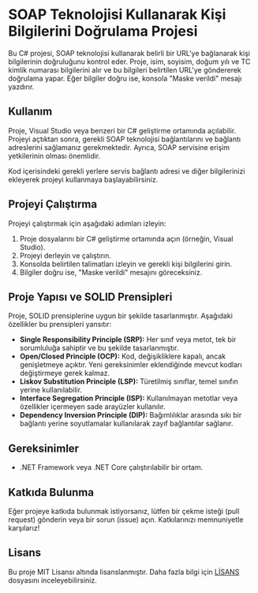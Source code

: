 # SOAP Teknolojisi Kullanarak Kişi Bilgilerini Doğrulama Projesi

Bu C# projesi, SOAP teknolojisi kullanarak belirli bir URL'ye bağlanarak kişi bilgilerinin doğruluğunu kontrol eder. Proje, isim, soyisim, doğum yılı ve TC kimlik numarası bilgilerini alır ve bu bilgileri belirtilen URL'ye göndererek doğrulama yapar. Eğer bilgiler doğru ise, konsola "Maske verildi" mesajı yazdırır.

## Kullanım

Proje, Visual Studio veya benzeri bir C# geliştirme ortamında açılabilir. Projeyi açtıktan sonra, gerekli SOAP teknolojisi bağlantılarını ve bağlantı adreslerini sağlamanız gerekmektedir. Ayrıca, SOAP servisine erişim yetkilerinin olması önemlidir.

Kod içerisindeki gerekli yerlere servis bağlantı adresi ve diğer bilgilerinizi ekleyerek projeyi kullanmaya başlayabilirsiniz.

## Projeyi Çalıştırma

Projeyi çalıştırmak için aşağıdaki adımları izleyin:

1. Proje dosyalarını bir C# geliştirme ortamında açın (örneğin, Visual Studio).
2. Projeyi derleyin ve çalıştırın.
3. Konsolda belirtilen talimatları izleyin ve gerekli kişi bilgilerini girin.
4. Bilgiler doğru ise, "Maske verildi" mesajını göreceksiniz.

## Proje Yapısı ve SOLID Prensipleri

Proje, SOLID prensiplerine uygun bir şekilde tasarlanmıştır. Aşağıdaki özellikler bu prensipleri yansıtır:

- **Single Responsibility Principle (SRP):** Her sınıf veya metot, tek bir sorumluluğa sahiptir ve bu şekilde tasarlanmıştır.
- **Open/Closed Principle (OCP):** Kod, değişikliklere kapalı, ancak genişletmeye açıktır. Yeni gereksinimler eklendiğinde mevcut kodları değiştirmeye gerek kalmaz.
- **Liskov Substitution Principle (LSP):** Türetilmiş sınıflar, temel sınıfın yerine kullanılabilir.
- **Interface Segregation Principle (ISP):** Kullanılmayan metotlar veya özellikler içermeyen sade arayüzler kullanılır.
- **Dependency Inversion Principle (DIP):** Bağımlılıklar arasında sıkı bir bağlantı yerine soyutlamalar kullanılarak zayıf bağlantılar sağlanır.

## Gereksinimler

- .NET Framework veya .NET Core çalıştırılabilir bir ortam.

## Katkıda Bulunma

Eğer projeye katkıda bulunmak istiyorsanız, lütfen bir çekme isteği (pull request) gönderin veya bir sorun (issue) açın. Katkılarınızı memnuniyetle karşılarız!

## Lisans

Bu proje MIT Lisansı altında lisanslanmıştır. Daha fazla bilgi için [LİSANS](LICENSE) dosyasını inceleyebilirsiniz.
